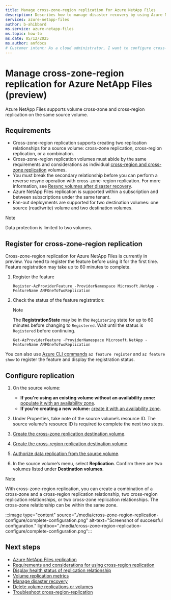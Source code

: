```yaml
---
title: Manage cross-zone-region replication for Azure NetApp Files
description: Describes how to manage disaster recovery by using Azure NetApp Files cross-zone-region replication.
services: azure-netapp-files
author: b-ahibbard
ms.service: azure-netapp-files
ms.topic: how-to
ms.date: 05/12/2025
ms.author: anfdocs 
# Customer intent: As a cloud administrator, I want to configure cross-zone-region replication for Azure NetApp Files, so that I can ensure data accessibility and disaster recovery across multiple regions and availability zones.
---
```

# Manage cross-zone-region replication for Azure NetApp Files (preview)

Azure NetApp Files supports volume cross-zone and cross-region replication on the same source volume. 

## Requirements 

- Cross-zone-region replication supports creating two replication relationships for a source volume: cross-zone replication, cross-region replication, or a combination.  
- Cross-zone-region replication volumes must abide by the same requirements and considerations as individual [cross-region and cross-zone replication](replication-requirements.md) volumes.  
- You must break the secondary relationship before you can perform a reverse resync operation with cross-zone-region replication. For more information, see [Resync volumes after disaster recovery](cross-region-replication-manage-disaster-recovery.md#resync-replication).
- Azure NetApp Files replication is supported within a subscription and between subscriptions under the same tenant.
- Fan-out deployments are supported for two destination volumes: one source (read/write) volume and two destination volumes. 

>[!NOTE]
>Data protection is limited to two volumes.

## Register for cross-zone-region replication 

Cross-zone-region replication for Azure NetApp Files is currently in preview. You need to register the feature before using it for the first time. Feature registration may take up to 60 minutes to complete.

1. Register the feature

    ```azurepowershell-interactive
    Register-AzProviderFeature -ProviderNamespace Microsoft.NetApp -FeatureName ANFOneToTwoReplication
    ```

2. Check the status of the feature registration: 

    > [!NOTE]
    > The **RegistrationState** may be in the `Registering` state for up to 60 minutes before changing to `Registered`. Wait until the status is `Registered` before continuing.

    ```azurepowershell-interactive
    Get-AzProviderFeature -ProviderNamespace Microsoft.NetApp -FeatureName ANFOneToTwoReplication
    ```
You can also use [Azure CLI commands](/cli/azure/feature) `az feature register` and `az feature show` to register the feature and display the registration status. 

## Configure replication

1. On the source volume: 
    - **If you're using an existing volume without an availability zone:** [populate it with an availability zone](manage-availability-zone-volume-placement.md#populate-an-existing-volume-with-availability-zone-information).
    - **If you're creating a new volume:** [create it with an availability zone](manage-availability-zone-volume-placement.md#create-a-volume-with-an-availability-zone). 

1. Under Properties, take note of the source volume’s resource ID. The source volume's resource ID is required to complete the next two steps. 
1. [Create the cross-zone replication destination volume](create-cross-zone-replication.md#create-the-data-replication-volume-in-another-availability-zone-of-the-same-region). 
1. [Create the cross-region replication destination volume](cross-region-replication-create-peering.md#create-the-data-replication-volume-the-destination-volume).   
1. [Authorize data replication from the source volume](cross-region-replication-create-peering.md#authorize-replication-from-the-source-volume).  
1. In the source volume’s menu, select **Replication**. Confirm there are two volumes listed under **Destination volumes**. 

>[!NOTE]
>With cross-zone-region replication, you can create a combination of a cross-zone and a cross-region replication relationship, two cross-region replication relationships, or two cross-zone replication relationships. The cross-zone relationship can be within the same zone.

:::image type="content" source="./media/cross-zone-region-replication-configure/complete-configuration.png" alt-text="Screenshot of successful configuration." lightbox="./media/cross-zone-region-replication-configure/complete-configuration.png":::


## Next steps 

* [Azure NetApp Files replication](replication.md)
* [Requirements and considerations for using cross-region replication](replication-requirements.md)
* [Display health status of replication relationship](cross-region-replication-display-health-status.md)
* [Volume replication metrics](azure-netapp-files-metrics.md#replication)
* [Manage disaster recovery](cross-region-replication-manage-disaster-recovery.md)
* [Delete volume replications or volumes](cross-region-replication-delete.md)
* [Troubleshoot cross-region-replication](troubleshoot-cross-region-replication.md)